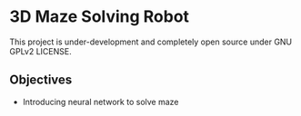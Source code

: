 # 3D Maze Solving Robot

This project is under-development and completely open source under GNU GPLv2 LICENSE. 



## Objectives
* Introducing neural network to solve maze

